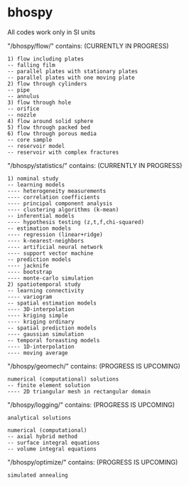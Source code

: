 # bhospy

All codes work only in SI units

"/bhospy/flow/" contains: (CURRENTLY IN PROGRESS)

    1) flow including plates
    -- falling film
    -- parallel plates with stationary plates
    -- parallel plates with one moving plate
    2) flow through cylinders
    -- pipe
    -- annulus
    3) flow through hole
    -- orifice
    -- nozzle
    4) flow around solid sphere
    5) flow through packed bed
    6) flow through porous media
    -- core sample
    -- reservoir model
    -- reservoir with complex fractures
	
"/bhospy/statistics/" contains: (CURRENTLY IN PROGRESS)

    1) nominal study
    -- learning models
    ---- heterogeneity measurements
    ---- correlation coefficients
    ---- principal component analysis
    ---- clustering algorithms (k-mean)
    -- inferential models
    ---- hypothesis testing (z,t,f,chi-squared)
    -- estimation models
    ---- regression (linear+ridge)
    ---- k-nearest-neighbors
    ---- artificial neural network
    ---- support vector machine
    -- prediction models
    ---- jacknife
    ---- bootstrap
    ---- monte-carlo simulation
    2) spatiotemporal study
    -- learning connectivity
    ---- variogram
    -- spatial estimation models
    ---- 3D-interpolation
    ---- kriging simple
    ---- kriging ordinary
    -- spatial prediction models
    ---- gaussian simulation
    -- temporal foreasting models
    ---- 1D-interpolation
    ---- moving average
    
"/bhospy/geomech/" contains: (PROGRESS IS UPCOMING)

    numerical (computational) solutions
    -- finite element solution
    ---- 2D triangular mesh in rectangular domain
    
"/bhospy/logging/" contains: (PROGRESS IS UPCOMING)

    analytical solutions
    
    numerical (computational)
    -- axial hybrid method
    -- surface integral equations
    -- volume integral equations
	
"/bhospy/optimize/" contains: (PROGRESS IS UPCOMING)

    simulated annealing
